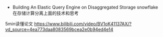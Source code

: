 - Building An Elastic Query Engine on Disaggregated Storage
snowflake 在存储计算分离上面的技术和思考

5min读懂论文
https://www.bilibili.com/video/BV1oK41137AX/?vd_source=4ea773daa8083569bcea2e0b94ed4e14
